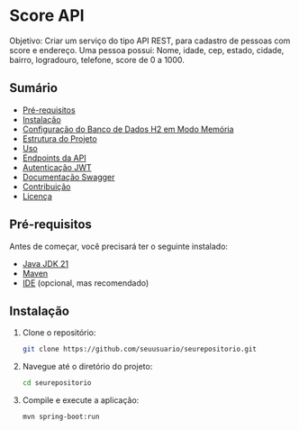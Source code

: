 # Score API

Objetivo: Criar um serviço do tipo API REST, para cadastro de pessoas com score e
endereço.
Uma pessoa possui: Nome, idade, cep, estado, cidade, bairro, logradouro, telefone, score
de 0 a 1000.

## Sumário

- [Pré-requisitos](#pré-requisitos)
- [Instalação](#instalação)
- [Configuração do Banco de Dados H2 em Modo Memória](#configuração-do-banco-de-dados-h2-em-modo-memória)
- [Estrutura do Projeto](#estrutura-do-projeto)
- [Uso](#uso)
- [Endpoints da API](#endpoints-da-api)
- [Autenticação JWT](#autenticação-jwt)
- [Documentação Swagger](#documentação-swagger)
- [Contribuição](#contribuição)
- [Licença](#licença)

## Pré-requisitos

Antes de começar, você precisará ter o seguinte instalado:

- [Java JDK 21](https://www.oracle.com/java/technologies/javase-jdk17-downloads.html)
- [Maven](https://maven.apache.org/download.cgi)
- [IDE](https://www.jetbrains.com/idea/download/) (opcional, mas recomendado)

## Instalação

1. Clone o repositório:

   ```bash
   git clone https://github.com/seuusuario/seurepositorio.git

2. Navegue até o diretório do projeto:
     ```bash
    cd seurepositorio

3. Compile e execute a aplicação:
      ```bash
    mvn spring-boot:run